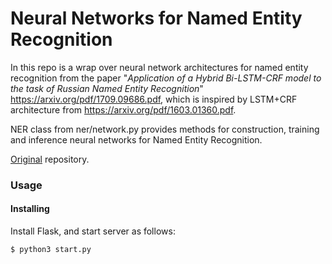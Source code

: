 # Neural Networks for Named Entity Recognition

In this repo is a wrap over neural network architectures for named entity
recognition from the paper "_Application of a Hybrid Bi-LSTM-CRF model to the
task of Russian Named Entity Recognition_"
https://arxiv.org/pdf/1709.09686.pdf, which is inspired by LSTM+CRF
architecture from https://arxiv.org/pdf/1603.01360.pdf.

NER class from ner/network.py provides methods for construction, training and
inference neural networks for Named Entity Recognition.

[Original](https://github.com/deepmipt/ner) repository.

### Usage

#### Installing

Install Flask, and start server as follows:
```
$ python3 start.py
```
